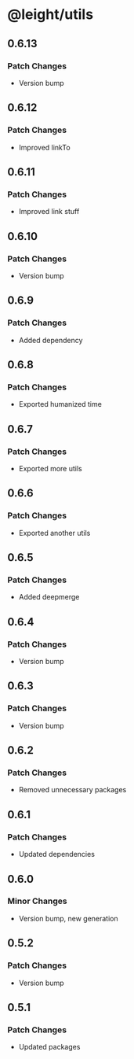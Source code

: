 # @leight/utils

## 0.6.13

### Patch Changes

- Version bump

## 0.6.12

### Patch Changes

- Improved linkTo

## 0.6.11

### Patch Changes

- Improved link stuff

## 0.6.10

### Patch Changes

- Version bump

## 0.6.9

### Patch Changes

- Added dependency

## 0.6.8

### Patch Changes

- Exported humanized time

## 0.6.7

### Patch Changes

- Exported more utils

## 0.6.6

### Patch Changes

- Exported another utils

## 0.6.5

### Patch Changes

- Added deepmerge

## 0.6.4

### Patch Changes

- Version bump

## 0.6.3

### Patch Changes

- Version bump

## 0.6.2

### Patch Changes

- Removed unnecessary packages

## 0.6.1

### Patch Changes

- Updated dependencies

## 0.6.0

### Minor Changes

- Version bump, new generation

## 0.5.2

### Patch Changes

- Version bump

## 0.5.1

### Patch Changes

- Updated packages

